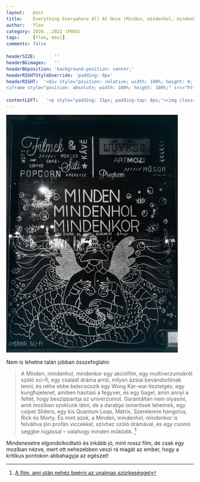 ```yaml
---
layout:   post
title:    Everything Everywhere All At Once (Minden, mindenhol, mindenkor)
author:   flex
category: 2020...2022 (FNXS)
tags:     [flex, mozi]
comments: false

headerSIZE:       ''
headerBGimagex:   ''
headerBGposition: 'background-position: center;'
headerRIGHTStyleOverride: 'padding: 0px'
headerRIGHT:  '<div style="position: relative; width: 100%; height: 0; padding-bottom: 56.25%;">
<iframe style="position: absolute; width: 100%; height: 100%;" src="https://www.youtube.com/embed/wxN1T1uxQ2g" title="YouTube video player" frameborder="0" allow="accelerometer; autoplay; clipboard-write; encrypted-media; gyroscope; picture-in-picture" allowfullscreen></iframe></div>'

contentLEFT:   '<p style="padding: 15px; padding-top: 0px;"><img class="shadow" src="images/Everything_Everywhere_All_At Once_1.png"></p>'
---
```


<div class="rightbox rightboxalignment"><img class="shadow" src="images/Everything_Everywhere_All_At Once_2.png"></div>

Nem is lehetne talán jobban összefoglalni:

> A Minden, mindenhol, mindenkor egy akciófilm, egy multiverzumokról szóló sci-fi, egy családi dráma arról, milyen ázsiai bevándorlónak lenni, és néha ebbe belecsúszik egy Wong Kar-wai-tisztelgés, egy kungfujelenet, amiben hasitasi a fegyver, és egy bagel, amin annyi a feltét, hogy beszippantja az univerzumot. Garantáltan nem olyasmi, amit moziban szoktunk látni, de a darabjai ismerősek lehetnek, egy csipet Sliders, egy kis Quantum Leap, Mátrix, Szerelemre hangolva, Rick és Morty. És mint azok, a Minden, mindenhol, mindenkor is felváltva jön profán viccekkel, szívhez szóló drámával, és egy csomó seggbe rúgással – valahogy minden működik. [^1]

Mindenesetre elgondolkodtató és inkább jó, mint rossz film, de csak egy moziban nézve, mert ott nehezebben veszi rá magát az ember, hogy a kritikus pontokon abbahagyja az egészet!

[^1]: [A film, ami után nehéz beérni az unalmas szürkeséggel](https://telex.hu/szorakozas/2022/04/22/minden-mindenhol-mindenkor-everything-everywhere-all-at-once-kritika-film-mozi)